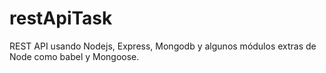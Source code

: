 # restApiTask

REST API usando Nodejs, Express, Mongodb y algunos módulos extras de Node como babel y Mongoose.
